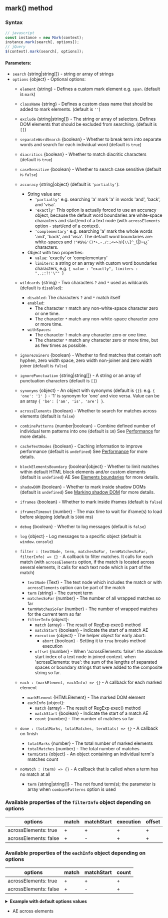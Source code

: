 
## mark() method
### Syntax
``` js
// javascript
const instance = new Mark(context);
instance.mark(search[, options]);
// jQuery
$(context).mark(search[, options]);
```
#### Parameters:
* `search` {string|string[]} - string or array of strings
* `options` {object} - Optional options:
  * `element` {string} - Defines a custom mark element e.g. `span`. (default is `mark`)
  * `className` {string} - Defines a custom class name that should be added to mark elements. (default is `''`)
  * `exclude` {string|string[]} - The string or array of selectors. Defines DOM elements that should be excluded from searching. (default is `[]`)
  * `separateWordSearch` {boolean} - Whether to break term into separate words and search for each individual word (default is `true`)
  * `diacritics` {boolean} - Whether to match diacritic characters (default is `true`)
  * `caseSensitive` {boolean} - Whether to search case sensitive (default is `false`)
  * `accuracy` {string|object} (default is `'partially'`):
    * String value are:
      * `'partially'` e.g. searching 'a' mark 'a' in words 'and', 'back', and 'visa'.
      * `'exactly'` This option is actually forced to use an accuracy object, because the default word boundaries are white-space characters and start/end of a text node (with `acrossElements` option - start/end of a context).
      * `'complementary'` e.g. searching 'a' mark the whole words 'and', 'back', and 'visa'. The default word boundaries are: white-spaces and `!"#$%&'()*+,-./:;<=>?@[\\]^_`{|}~¡¿` characters.
    * Object with two properties:
      * `value`: 'exactly' or 'complementary'
      * `limiters`: a string or an array with custom word boundaries characters, e.g. `{ value : "exactly", limiters : ",.;:?!'\"" }`

  * `wildcards` {string} - Two characters `?` and `*` used as wildcards (default is `disabled`):
    * `disabled`: The characters `?` and `*` match itself
    * `enabled`:
      * The character `?` match any non-white-space character zero or one time.
      * The character `*` match any non-white-space character zero or more time.
    * `withSpaces`:
      * The character `?` match any character zero or one time.
      * The character `*` match any character zero or more time, but as few times as possible.
        
  * `ignoreJoiners` {boolean} - Whether to find matches that contain soft hyphen, zero width space, zero width non-joiner and zero width joiner (default is `false`)
  * `ignorePunctuation` {string|string[]} - A string or an array of punctuation characters (default is `[]`)
  * `synonyms` {object} - An object with synonyms  (default is `{}`):
    e.g. `{ 'one': '1' }` - '1' is synonym for 'one' and vice versa. Value can be an array `{ 'be': ['am', 'is', 'are'] }`.
    
  * `acrossElements` {boolean} - Whether to search for matches across elements (default is `false`)
  * `combinePatterns` {number|boolean} - Combine defined number of individual term patterns into one (default is `10`)
    See [Performance](performance.md) for more details.
  * `cacheTextNodes` {boolean} - Caching information to improve performance (default is `undefined`)
    See [Performance](performance.md) for more details.
  * `blockElementsBoundary` {boolean|object} - Whether to limit matches within default HTML block elements and/or custom elements (default is `undefined`)  AE
    See [Elements boundaries](elements-boundaries.md) for more details.
  * `shadowDOM` {boolean} - Whether to mark inside shadow DOMs (default is `undefined`)
    See [Marking shadow DOM](shadow-dom.md) for more details.
  * `iframes` {boolean} - Whether to mark inside iframes (default is `false`)
  * `iframesTimeout` {number} - The max time to wait for iframe(s) to load before skipping (default is `5000` ms)
  * `debug` {boolean} - Whether to log messages (default is `false`)
  * `log` {object} - Log messages to a specific object (default is `window.console`)

  * `filter : (textNode, term, matchesSoFar, termMatchesSoFar, filterInfo) => {}` - A callback to filter matches. It calls for each match (with `acrossElements` option, if the match is located across several elements, it calls for each text node which is part of the match)
    * `textNode` {Text} - The text node which includes the match or with `acrossElements` option can be part of the match
    * `term` {string} - The current term
    * `matchesSoFar` {number} - The number of all wrapped matches so far
    * `termMatchesSoFar` {number} - The number of wrapped matches for the current term so far
    * `filterInfo` {object}:
      * `match` {array} - The result of RegExp exec() method
      * `matchStart` {boolean} - indicate the start of a match  AE
      * `execution` {object} - The helper object for early abort:
        * `abort` {boolean} - Setting it to `true` breaks method execution
      * `offset` {number} - When 'acrossElements: false': the absolute start index of a text node in joined context.
        when 'acrossElements: true': the sum of the lengths of separated spaces or boundary strings that were added to the composite string so far.

  * `each : (markElement, eachInfo) => {}` - A callback for each marked element
    * `markElement` {HTMLElement} - The marked DOM element
    * `eachInfo` {object}:
      * `match` {array} - The result of RegExp exec() method
      * `matchStart` {boolean} - Indicate the start of a match  AE
      * `count` {number} - The number of matches so far

  * `done : (totalMarks, totalMatches, termStats) => {}` - A callback on finish
    * `totalMarks` {number} - The total number of marked elements
    * `totalMatches` {number} - The total number of matches
    * `termStats` {object} - An object containing an individual term's matches count

  * `noMatch : (term) => {}` - A callback that is called when a term has no match at all
    * `term` {string|string[]} - The not found term(s); the parameter is array when `combinePatterns` option is used
  
### Available properties of the `filterInfo` object depending on options

|            options               |    match   |   matchStart   |  execution  | offset |
|----------------------------------|------------|----------------|-------------|--------|
|  acrossElements: true            |     +      |      +         |     +       |   +    |
|  acrossElements: false           |     +      |      -         |     +       |   +    |


### Available properties of the `eachInfo` object depending on options

|             options              |    match   |    matchStart   | count |
|----------------------------------|------------|-----------------|-------|
|  acrossElements: true            |     +      |      +          |   +   |
|  acrossElements: false           |     +      |      -          |   +   |
  
<details id="internal-code">
<summary><b>Example with default options values</b></summary>

<pre><code class="language-js">const options = {
    element : 'mark',
    className : '',
    separateWordSearch : true,
    diacritics : true,
    exclude : [],
    caseSensitive : false,
    accuracy : 'partially',
    synonyms : {},
    ignoreJoiners : false,
    ignorePunctuation : [],
    wildcards : 'disabled',
    
    acrossElements : false,
    combinePatterns : false,
    cacheTextNodes : false,
    blockElementsBoundary : false,
    
    shadowDOM : false,
    iframes : false,
    iframesTimeout : 5000,
    
    filter : (textNode, term, marksSoFar, termMarksSoFar, filterInfo) => {
        return true; // must return either true or false
    },
    each : (markElement, eachInfo) => {},
    done : (totalMarks, totalMatches, termStats) => {},
    noMatch : (term) => {},
    debug : false,
    log : window.console
};
</code></pre>

JavaScript:

<pre><code class='lang-javascript'>
var instance = new Mark(document.querySelector('selector'));
instance.mark('test', options);
</code></pre>

jQuery:

<pre><code class='lang-javascript'>$('selector').mark('test', options);</code></pre>
</details>

* AE across elements

